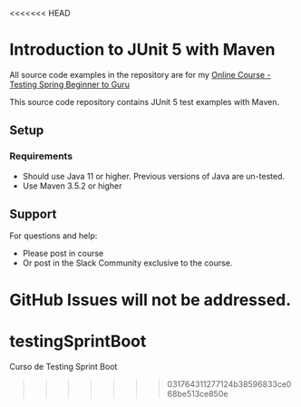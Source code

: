 <<<<<<< HEAD
# Introduction to JUnit 5 with Maven

All source code examples in the repository are for my [Online Course - Testing Spring Beginner to Guru](https://www.udemy.com/testing-spring-boot-beginner-to-guru/?couponCode=GITHUB_REPO)

This source code repository contains JUnit 5 test examples with Maven.

## Setup
### Requirements
* Should use Java 11 or higher. Previous versions of Java are un-tested.
* Use Maven 3.5.2 or higher

## Support
For questions and help:
* Please post in course
* Or post in the Slack Community exclusive to the course.

GitHub Issues will not be addressed.
=======
# testingSprintBoot
Curso de Testing Sprint Boot
>>>>>>> 031764311277124b38596833ce068be513ce850e
